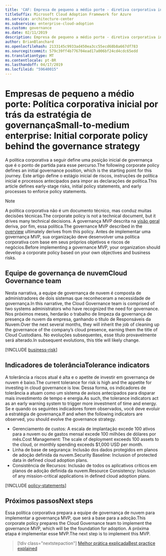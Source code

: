 ```yaml
---
title: 'CAF: Empresa de pequeno a médio porte - diretiva corporativa inicial por trás da estratégia de governança'
titleSuffix: Microsoft Cloud Adoption Framework for Azure
ms.service: architecture-center
ms.subservice: enterprise-cloud-adoption
ms.custom: governance
ms.date: 02/11/2019
description: Empresa de pequeno a médio porte - diretiva corporativa inicial por trás da estratégia de governança
author: BrianBlanchard
ms.openlocfilehash: 2133145c9933ad450ea3cc55ecd68b8a667df783
ms.sourcegitcommit: 579c39ff4b776704ead17a006bf24cd4cdc65edd
ms.translationtype: MT
ms.contentlocale: pt-BR
ms.lasthandoff: 04/17/2019
ms.locfileid: "59640015"
---
```

# <a name="small-to-medium-enterprise-initial-corporate-policy-behind-the-governance-strategy"></a><span data-ttu-id="72875-103">Empresas de pequeno a médio porte: Política corporativa inicial por trás da estratégia de governança</span><span class="sxs-lookup"><span data-stu-id="72875-103">Small-to-medium enterprise: Initial corporate policy behind the governance strategy</span></span>

<span data-ttu-id="72875-104">A política corporativa a seguir define uma posição inicial de governança que é o ponto de partida para esse percurso.</span><span class="sxs-lookup"><span data-stu-id="72875-104">The following corporate policy defines an initial governance position, which is the starting point for this journey.</span></span> <span data-ttu-id="72875-105">Este artigo define o estágio inicial de riscos, instruções de política inicial e processos antecipados para impor as declarações de política.</span><span class="sxs-lookup"><span data-stu-id="72875-105">This article defines early-stage risks, initial policy statements, and early processes to enforce policy statements.</span></span>

> [!NOTE]
><span data-ttu-id="72875-106">A política corporativa não é um documento técnico, mas conduz muitas decisões técnicas.</span><span class="sxs-lookup"><span data-stu-id="72875-106">The corporate policy is not a technical document, but it drives many technical decisions.</span></span> <span data-ttu-id="72875-107">A governança MVP descrita na [visão geral](./overview.md) deriva, por fim, essa política.</span><span class="sxs-lookup"><span data-stu-id="72875-107">The governance MVP described in the [overview](./overview.md) ultimately derives from this policy.</span></span> <span data-ttu-id="72875-108">Antes de implementar uma governança MVP, sua organização deve desenvolver uma política corporativa com base em seus próprios objetivos e riscos de negócios.</span><span class="sxs-lookup"><span data-stu-id="72875-108">Before implementing a governance MVP, your organization should develop a corporate policy based on your own objectives and business risks.</span></span>

## <a name="cloud-governance-team"></a><span data-ttu-id="72875-109">Equipe de governança de nuvem</span><span class="sxs-lookup"><span data-stu-id="72875-109">Cloud Governance team</span></span>

<span data-ttu-id="72875-110">Nesta narrativa, a equipe de governança de nuvem é composta de administradores de dois sistemas que reconheceram a necessidade de governança.</span><span class="sxs-lookup"><span data-stu-id="72875-110">In this narrative, the Cloud Governance team is comprised of two systems administrators who have recognized the need for governance.</span></span> <span data-ttu-id="72875-111">Nos próximos meses, herdarão o trabalho de limpeza da governança de presença de nuvem da empresa, ganhando o título de Responsáveis da Nuvem.</span><span class="sxs-lookup"><span data-stu-id="72875-111">Over the next several months, they will inherit the job of cleaning up the governance of the company’s cloud presence, earning them the title of Cloud Custodians.</span></span> <span data-ttu-id="72875-112">No evoluções subsequentes, esse título provavelmente será alterado.</span><span class="sxs-lookup"><span data-stu-id="72875-112">In subsequent evolutions, this title will likely change.</span></span>

[!INCLUDE [business-risk](../../../../../includes/cloud-adoption/governance/business-risks.md)]

## <a name="tolerance-indicators"></a><span data-ttu-id="72875-113">Indicadores de tolerância</span><span class="sxs-lookup"><span data-stu-id="72875-113">Tolerance indicators</span></span>

<span data-ttu-id="72875-114">A tolerância a riscos atual é alta e o apetite de investir em governança de nuvem é baixo.</span><span class="sxs-lookup"><span data-stu-id="72875-114">The current tolerance for risk is high and the appetite for investing in cloud governance is low.</span></span> <span data-ttu-id="72875-115">Dessa forma, os indicadores de tolerância a atuam como um sistema de avisos antecipados para disparar mais investimento de tempo e energia.</span><span class="sxs-lookup"><span data-stu-id="72875-115">As such, the tolerance indicators act as an early warning system to trigger more investment of time and energy.</span></span> <span data-ttu-id="72875-116">Se e quando os seguintes indicadores forem observados, você deve evoluir a estratégia de governança.</span><span class="sxs-lookup"><span data-stu-id="72875-116">If and when the following indicators are observed, you should evolve the governance strategy.</span></span>

- <span data-ttu-id="72875-117">Gerenciamento de custos: A escala de implantação excede 100 ativos para a nuvem ou de gastos mensal excede 100 milhões de dólares por mês.</span><span class="sxs-lookup"><span data-stu-id="72875-117">Cost Management: The scale of deployment exceeds 100 assets to the cloud, or monthly spending exceeds $1,000 USD per month.</span></span>
- <span data-ttu-id="72875-118">Linha de base de segurança: Inclusão dos dados protegidos em planos de adoção definida da nuvem.</span><span class="sxs-lookup"><span data-stu-id="72875-118">Security Baseline: Inclusion of protected data in defined cloud adoption plans.</span></span>
- <span data-ttu-id="72875-119">Consistência de Recursos: Inclusão de todos os aplicativos críticos em planos de adoção definida da nuvem.</span><span class="sxs-lookup"><span data-stu-id="72875-119">Resource Consistency: Inclusion of any mission-critical applications in defined cloud adoption plans.</span></span>

[!INCLUDE [policy-statements](../../../../../includes/cloud-adoption/governance/policy-statements.md)]

## <a name="next-steps"></a><span data-ttu-id="72875-120">Próximos passos</span><span class="sxs-lookup"><span data-stu-id="72875-120">Next steps</span></span>

<span data-ttu-id="72875-121">Essa política corporativa prepara a equipe de governança de nuvem para implementar a governança MVP, que será a base para a adoção.</span><span class="sxs-lookup"><span data-stu-id="72875-121">This corporate policy prepares the Cloud Governance team to implement the governance MVP, which will be the foundation for adoption.</span></span> <span data-ttu-id="72875-122">A próxima etapa é implementar esse MVP.</span><span class="sxs-lookup"><span data-stu-id="72875-122">The next step is to implement this MVP.</span></span>

> [!div class="nextstepaction"]
> [<span data-ttu-id="72875-123">Melhor prática explicada</span><span class="sxs-lookup"><span data-stu-id="72875-123">Best practice explained</span></span>](./best-practice-explained.md)